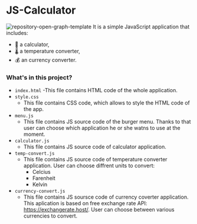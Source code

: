 # JS-Calculator
![repository-open-graph-template](https://user-images.githubusercontent.com/90143413/186658413-648ecbbf-ab7f-4c30-9b1f-0ac06c738cfb.png)
It is a simple JavaScript application that includes:
- 🧮 a calculator,
- 🌡 a temperature converter,
- 💰 an currency converter.
### What's in this project?
- `index.html`
  -This file contains HTML code of the whole application.
- `style.css`
  - This file contains CSS code, which allows to style the HTML code of the app.
- `menu.js`
  - This file contains JS source code of the burger menu. Thanks to that user can choose which application he or she watns to use at the moment.
- `calculator.js`
  - This file contains JS source code of calculator application. 
- `temp-convert.js`
  - This file contains JS source code of temperature converter application. User can choose diffrent units to convert:
    - Celcius
    - Farenheit
    - Kelvin
- `currency-convert.js`
  - This file contains JS soursce code of currency coverter application. This aplication is based on free exchange rate API: https://exchangerate.host/. User can choose between various currencies to convert.



